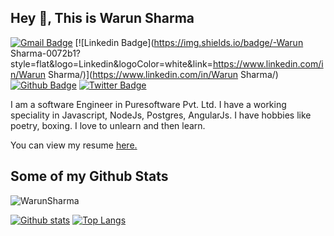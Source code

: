 ## Hey 👋, This is Warun Sharma
[![Gmail Badge](https://img.shields.io/badge/-warunsharma.95@gmail.com-c14438?style=flat&logo=Gmail&logoColor=white&link=mailto:warunsharma.95@gmail.com)](mailto:warunsharma.95@gmail.com) 
[![Linkedin Badge](https://img.shields.io/badge/-Warun Sharma-0072b1?style=flat&logo=Linkedin&logoColor=white&link=https://www.linkedin.com/in/Warun Sharma/)](https://www.linkedin.com/in/Warun Sharma/) [![Github Badge](https://img.shields.io/badge/-WarunSharma-grey?style=flat&logo=github&logoColor=white&link=https://github.com/WarunSharma/)](https://www.github.com/WarunSharma/) [![Twitter Badge](https://img.shields.io/badge/-W_For_Warun-00acee?style=flat&logo=twitter&logoColor=white&link=https://twitter.com/W_For_Warun/)](https://www.twitter.com/W_For_Warun/) <p align='left'>I am a software Engineer in Puresoftware Pvt. Ltd. I have a working speciality in Javascript, NodeJs, Postgres, AngularJs. I have hobbies like poetry, boxing. I love to unlearn and then learn.</p><p align='left'> You can view my resume <a href='https://drive.google.com/file/d/1q2NTxBEWTr7A3G6hyf2MAuw_QpFrsnrR/view?usp=sharing ' target=_blank><u>here</u>.</a></p>
## Some of my Github Stats
<p align=left> <img src=https://komarev.com/ghpvc/?username=WarunSharma alt=WarunSharma /> </p>

[![Github stats](https://github-readme-stats.vercel.app/api?username=WarunSharma&show_icons=true&include_all_commits=true)](https://github.com/WarunSharma/github-readme-stats)
[![Top Langs](https://github-readme-stats.vercel.app/api/top-langs/?username=WarunSharma&layout=compact)](https://github.com/WarunSharma/github-readme-stats)
